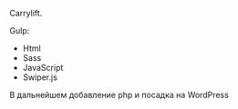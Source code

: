 Carrylift.

Gulp:
- Html
- Sass
- JavaScript
- Swiper.js

В дальнейшем добавление php и посадка на WordPress
